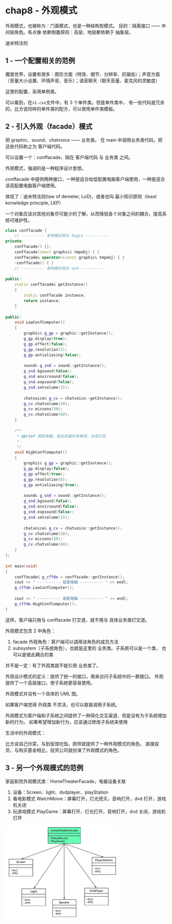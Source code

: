# chap8 - 外观模式

外观模式，也被称为：门面模式，也是一种结构型模式。
目的：隔离接口 —— 中间层角色。有点像 依赖倒置原则：高层、地层都依赖于 抽象层。

迪米特法则

## 1 - 一个配置相关的范例

魔兽世界，设置有很多：图形方面（特效、细节、分辨率、抗锯齿）；声音方面（音量大小设置、环境声音、音乐）；语音聊天（聊天音量、麦克风的灵敏度）

这里的配置，采用单例类。

可以看到，在`s1.cxx`文件中，有 3 个单件类。但是单件类中，
有一些代码是冗余的，比方说同样的单件类的配方，可以使用单件类模板。

## 2 - 引入外观（facade）模式

把 graphic、sound、chatvoice —— 业务类。
在 main 中调用业务类代码，把这些代码称之为 客户端代码。

可以设置一个：conffacade，隔在 客户端代码 与 业务类 之间。

外观模式，强调的是一种程序设计思想。

conffacade 中提供两种接口，一种是适合给低配置电脑客户端使用，一种是适合该高配置电脑客户端使用。

体现了：迪米特法则(law of demeter, LoD)，或者也叫 最小知识原则（least konwledge principle, LKP）

一个对象应该对其他对象尽可能少的了解，从而降低各个对象之间的耦合，提高系统可维护性。

```cxx
class conffacade {
    // ---------- 单例模式相关 begin ----------
private:
    conffacade() {};
    conffacade(const graphic& tmpobj) { }
    conffacade& operator=(const graphic& tmpobj) { }
    ~conffacade() { }
    // ---------- 单例模式相关 end ----------

public:
    static conffacade& getInstance()
    {
        static conffacade instance;
        return instance;
    }

public:
    void LowConfComputer()
    {
        graphic& g_gp = graphic::getInstance();
        g_gp.display(true);
        g_gp.effect(false);
        g_gp.resolution(2);
        g_gp.antialiasing(false);

        sound& g_snd = sound::getInstance();
        g_snd.bgsound(false);
        g_snd.envirsound(false);
        g_snd.expsound(false);
        g_snd.setvolume(15);

        chatvoice& g_cv = chatvoice::getInstance();
        g_cv.chatvolume(20);
        g_cv.micsens(50);
        g_cv.chatvolume(60);
    }

    /**
     * @brief 高配电脑，能达到最好效果项，全部开启
     *
     */
    void HighConfComputer()
    {
        graphic& g_gp = graphic::getInstance();
        g_gp.display(false);
        g_gp.effect(true);
        g_gp.resolution(0);
        g_gp.antialiasing(true);

        sound& g_snd = sound::getInstance();
        g_snd.bgsound(false);
        g_snd.envirsound(false);
        g_snd.expsound(false);
        g_snd.setvolume(15);

        chatvoice& g_cv = chatvoice::getInstance();
        g_cv.chatvolume(20);
        g_cv.micsens(50);
        g_cv.chatvolume(60);
    }
};

int main(void)
{
    conffacade& g_cffde = conffacade::getInstance();
    cout << " ---------- 低配电脑 ---------- " << endl;
    g_cffde.LowConfComputer();

    cout << " ---------- 高配电脑 ---------- " << endl;
    g_cffde.HighConfComputer();
}
```

这样，客户端只用与 conffacade 打交道，就不用与 具体业务类打交道。

外观模式包含 2 中角色：

1. facade 外观角色：客户端可以调用该角色的成员方法
2. subsystem（子系统角色），也就是这里的 业务类。子系统可以是一个类，
   也可以是彼此耦合的类

并不是一定：有了外观类就不能引用 业务类了。

外观设计模式的定义：提供了统一的接口，用来访问子系统中的一群接口。
外观提供了一个高层接口，使子系统更容易使用。

外观模式并没有一个具体的 UML 图。

如果客户端觉得 外观类 不灵活，也可以直接调用子系统。

外观模式为客户端和子系统之间提供了一种简化交互渠道，但是没有为子系统增加新的行为。
如果希望增加新行为，应该通过修改子系统来使用

生活中的外观模式：

比方说自己炒菜，与到饭馆吃饭。厨师就提供了一种外观模式的角色。
直接投资，与购买基金相比，投资公司就扮演了外观模式的角色。

## 3 - 另一个外观模式的范例

家庭影院外观模式类：HomeTheaterFacade，电器设备关联

1. 设备：Screen、light、dvdplayer、playStation
2. 看电影模式 WatchMoive：屏幕打开，灯光熄灭，音响打开，dvd 打开，游戏机关闭
3. 玩游戏模式 PlayGame：屏幕打开，灯光打开，音响打开，dvd 关闭，游戏机打开

![home](image/home.png)

